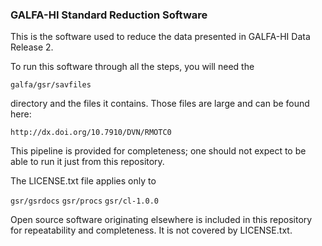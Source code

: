 ### GALFA-HI Standard Reduction Software

This is the software used to reduce the data presented in GALFA-HI Data Release 2. 

To run this software through all the steps, you will need the 

```galfa/gsr/savfiles```

directory and the files it contains. Those files are large and can be found here:

```http://dx.doi.org/10.7910/DVN/RMOTC0```

This pipeline is provided for completeness; one should not expect to be able to run it just from this repository.

The LICENSE.txt file applies only to 

```gsr/gsrdocs```
```gsr/procs```
```gsr/cl-1.0.0```

Open source software originating elsewhere is included in this repository for repeatability and completeness. It is not covered by  LICENSE.txt. 
